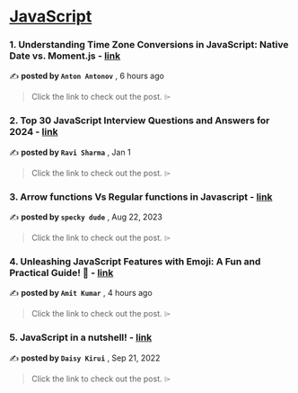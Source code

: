 
<h1><a href=https://medium.com/tag/javascript-development/recommended target="_blank" rel="noopener noreferrer">JavaScript</a></h1>
<h3>1. Understanding Time Zone Conversions in JavaScript: Native Date vs. Moment.js - <a href=https://medium.com/@AntonAntonov88/understanding-time-zone-conversions-in-javascript-native-date-vs-moment-js-902ff37fe2b7?source=tag_recommended_feed---------0-84----------javascript_development----------5cd01cf8_6b9e_4d9d_afd2_d3174a40f5db------- target="_blank" rel="noopener noreferrer">link</a></h3>

✍️ **posted by `Anton Antonov`** <date> , 6 hours ago</date>

<blockquote>Click the link to check out the post. ⌲</blockquote>

<h3>2. Top 30 JavaScript Interview Questions and Answers for 2024 - <a href=https://medium.com/@javascriptcentric/top-30-javascript-interview-questions-and-answers-for-2024-7f1e2d1d0638?source=tag_recommended_feed---------1-107----------javascript_development----------5cd01cf8_6b9e_4d9d_afd2_d3174a40f5db------- target="_blank" rel="noopener noreferrer">link</a></h3>

✍️ **posted by `Ravi Sharma`** <date> , Jan 1</date>

<blockquote>Click the link to check out the post. ⌲</blockquote>

<h3>3. Arrow functions Vs Regular functions in Javascript - <a href=https://medium.com/design-bootcamp/arrow-functions-vs-regular-functions-in-javascript-29db7928d696?source=tag_recommended_feed---------2-85----------javascript_development----------5cd01cf8_6b9e_4d9d_afd2_d3174a40f5db------- target="_blank" rel="noopener noreferrer">link</a></h3>

✍️ **posted by `specky dude`** <date> , Aug 22, 2023</date>

<blockquote>Click the link to check out the post. ⌲</blockquote>

<h3>4. Unleashing JavaScript Features with Emoji: A Fun and Practical Guide! 🚀 - <a href=https://medium.com/@amitkpro222/unleashing-javascript-features-with-emoji-a-fun-and-practical-guide-53267b703e0a?source=tag_recommended_feed---------3-84----------javascript_development----------5cd01cf8_6b9e_4d9d_afd2_d3174a40f5db------- target="_blank" rel="noopener noreferrer">link</a></h3>

✍️ **posted by `Amit Kumar`** <date> , 4 hours ago</date>

<blockquote>Click the link to check out the post. ⌲</blockquote>

<h3>5. JavaScript in a nutshell! - <a href=https://medium.com/@daisykirui/javascript-in-a-nutshell-669dab5b6e78?source=tag_recommended_feed---------4-107----------javascript_development----------5cd01cf8_6b9e_4d9d_afd2_d3174a40f5db------- target="_blank" rel="noopener noreferrer">link</a></h3>

✍️ **posted by `Daisy Kirui`** <date> , Sep 21, 2022</date>

<blockquote>Click the link to check out the post. ⌲</blockquote>

